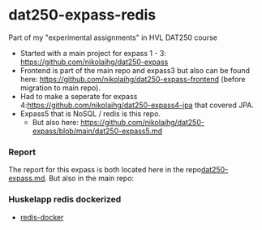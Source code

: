 # dat250-expass-redis

Part of my "experimental assignments" in HVL DAT250 course

- Started with a main project for expass 1 - 3: https://github.com/nikolaihg/dat250-expass
- Frontend is part of the main repo and expass3 but also can be found here: https://github.com/nikolaihg/dat250-expass-frontend (before migration to main repo).
- Had to make a seperate for expass 4:https://github.com/nikolaihg/dat250-expass4-jpa that covered JPA.
- Expass5 that is NoSQL / redis is this repo.
  - But also here: https://github.com/nikolaihg/dat250-expass/blob/main/dat250-expass5.md 

### Report
The report for this expass is both located here in the repo[dat250-expass.md](/dat250-expass5.md).
But also in the main repo:     


### Huskelapp redis dockerized
- [redis-docker](redis.docker.md)
